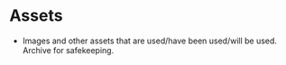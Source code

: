 # Assets

 - Images and other assets that are used/have been used/will be used. Archive for safekeeping.
